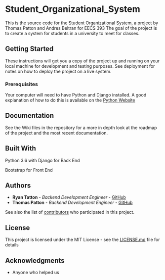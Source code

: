 # Student_Organizational_System

This is the source code for the Student Organizational System, a project by Thomas Patton and Andres Beltran for EECS 393 The goal of the project is to create a system for students in a university to meet for classes.

## Getting Started

These instructions will get you a copy of the project up and running on your local machine for development and testing purposes. See deployment for notes on how to deploy the project on a live system.

### Prerequisites

Your computer will need to have Python and Django installed. A good explanation of how to do this is available on the [Python Website](python.org)

## Documentation

See the Wiki files in the repository for a more in depth look at the roadmap of the project and the most recent documentation.

## Built With

Python 3.6 with Django for Back End

Bootstrap for Front End

## Authors

* **Ryan Tatton** - *Backend Development Engineer* - [GitHub](https://github.com/andresbeltran98)
* **Thomas Patton** - *Backend Development Engineer* - [GitHub](https://github.com/thomaspttn)

See also the list of [contributors](https://github.com/your/project/contributors) who participated in this project.

## License

This project is licensed under the MIT License - see the [LICENSE.md](LICENSE.md) file for details

## Acknowledgments

* Anyone who helped us
